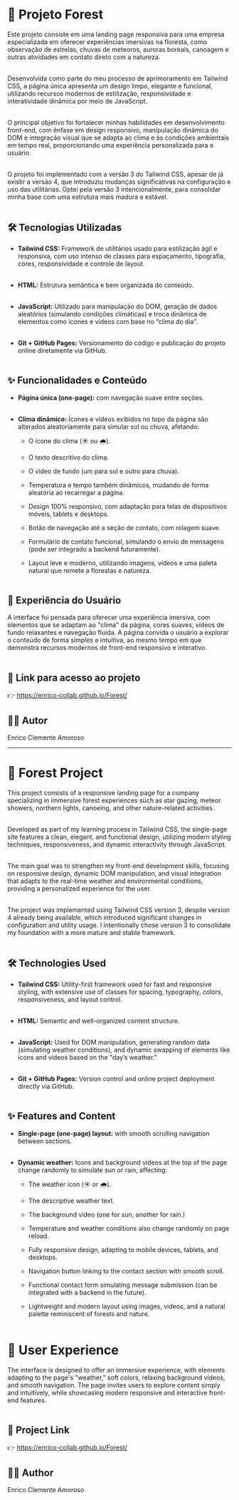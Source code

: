 # 🌲 Projeto Forest

Este projeto consiste em uma landing page responsiva para uma empresa especializada em oferecer experiências imersivas na floresta, como observação de estrelas, chuvas de meteoros, auroras boreais, canoagem e outras atividades em contato direto com a natureza.<br><br>

Desenvolvida como parte do meu processo de aprimoramento em Tailwind CSS, a página única apresenta um design limpo, elegante e funcional, utilizando recursos modernos de estilização, responsividade e interatividade dinâmica por meio de JavaScript.<br><br>

O principal objetivo foi fortalecer minhas habilidades em desenvolvimento front-end, com ênfase em design responsivo, manipulação dinâmica do DOM e integração visual que se adapta ao clima e às condições ambientais em tempo real, proporcionando uma experiência personalizada para o usuário.<br><br>

O projeto foi implementado com a versão 3 do Tailwind CSS, apesar de já existir a versão 4, que introduziu mudanças significativas na configuração e uso das utilitárias. Optei pela versão 3 intencionalmente, para consolidar minha base com uma estrutura mais madura e estável.<br><br>

## 🛠 Tecnologias Utilizadas
- **Tailwind CSS:** Framework de utilitários usado para estilização ágil e responsiva, com uso intenso de classes para espaçamento, tipografia, cores, responsividade e controle de layout.<br><br>

- **HTML:** Estrutura semântica e bem organizada do conteúdo.<br><br>

- **JavaScript:** Utilizado para manipulação do DOM, geração de dados aleatórios (simulando condições climáticas) e troca dinâmica de elementos como ícones e vídeos com base no “clima do dia”.<br><br>

- **Git + GitHub Pages:** Versionamento do código e publicação do projeto online diretamente via GitHub.<br><br>

## ✨ Funcionalidades e Conteúdo
- **Página única (one-page):** com navegação suave entre seções.<br><br>

- **Clima dinâmico:** Ícones e vídeos exibidos no topo da página são alterados aleatoriamente para simular sol ou chuva, afetando:<br>

  - O ícone do clima (☀️ ou 🌧️).<br>

  - O texto descritivo do clima.<br>

  - O vídeo de fundo (um para sol e outro para chuva).<br>

  - Temperatura e tempo também dinâmicos, mudando de forma aleatória ao recarregar a página.<br>

  - Design 100% responsivo, com adaptação para telas de dispositivos móveis, tablets e desktops.<br>

  - Botão de navegação até a seção de contato, com rolagem suave.<br>

  - Formulário de contato funcional, simulando o envio de mensagens (pode ser integrado a backend futuramente).<br>
  
  - Layout leve e moderno, utilizando imagens, vídeos e uma paleta natural que remete a florestas e natureza.<br><br>

## 🧭 Experiência do Usuário
A interface foi pensada para oferecer uma experiência imersiva, com elementos que se adaptam ao "clima" da página, cores suaves, vídeos de fundo relaxantes e navegação fluida. A página convida o usuário a explorar o conteúdo de forma simples e intuitiva, ao mesmo tempo em que demonstra recursos modernos de front-end responsivo e interativo.<br><br>

## 🔗 Link para acesso ao projeto
👉 https://enrico-collab.github.io/Forest/

## 👨‍💻 Autor
Enrico Clemente Amoroso

__________________________________________________________________________________________________________

# 🌲 Forest Project
This project consists of a responsive landing page for a company specializing in immersive forest experiences such as star gazing, meteor showers, northern lights, canoeing, and other nature-related activities.<br><br>

Developed as part of my learning process in Tailwind CSS, the single-page site features a clean, elegant, and functional design, utilizing modern styling techniques, responsiveness, and dynamic interactivity through JavaScript.<br><br>

The main goal was to strengthen my front-end development skills, focusing on responsive design, dynamic DOM manipulation, and visual integration that adapts to the real-time weather and environmental conditions, providing a personalized experience for the user.<br><br>

The project was implemented using Tailwind CSS version 3, despite version 4 already being available, which introduced significant changes in configuration and utility usage. I intentionally chose version 3 to consolidate my foundation with a more mature and stable framework.<br><br>

## 🛠 Technologies Used
- **Tailwind CSS:** Utility-first framework used for fast and responsive styling, with extensive use of classes for spacing, typography, colors, responsiveness, and layout control.<br><br>

- **HTML:** Semantic and well-organized content structure.<br><br>

- **JavaScript:** Used for DOM manipulation, generating random data (simulating weather conditions), and dynamic swapping of elements like icons and videos based on the "day’s weather."<br><br>

- **Git + GitHub Pages:** Version control and online project deployment directly via GitHub.<br><br>

## ✨ Features and Content
- **Single-page (one-page) layout:** with smooth scrolling navigation between sections.<br><br>

- **Dynamic weather:** Icons and background videos at the top of the page change randomly to simulate sun or rain, affecting:<br>

  - The weather icon (☀️ or 🌧️).<br>

  - The descriptive weather text.<br>

  - The background video (one for sun, another for rain.)<br>

  - Temperature and weather conditions also change randomly on page reload.<br>

  - Fully responsive design, adapting to mobile devices, tablets, and desktops.<br>

  - Navigation button linking to the contact section with smooth scroll.<br>

  - Functional contact form simulating message submission (can be integrated with a backend in the future).<br>

  - Lightweight and modern layout using images, videos, and a natural palette reminiscent of forests and nature.<br><br>

# 🧭 User Experience
The interface is designed to offer an immersive experience, with elements adapting to the page's "weather," soft colors, relaxing background videos, and smooth navigation. The page invites users to explore content simply and intuitively, while showcasing modern responsive and interactive front-end features.<br><br>

## 🔗 Project Link
👉 https://enrico-collab.github.io/Forest/

## 👨‍💻 Author
Enrico Clemente Amoroso

